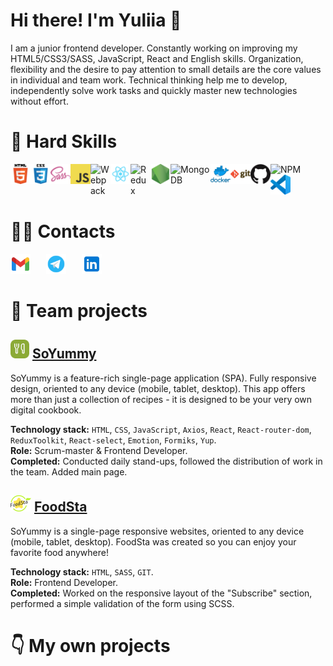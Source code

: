 # Hi there! I'm Yuliia 👋

I am a junior frontend developer. Constantly working on improving my HTML5/CSS3/SASS, JavaScript, React and English skills. Organization, flexibility and the desire to pay attention to small details are the core values in individual and team work. Technical thinking help me to develop, independently solve work tasks and quickly master new technologies without effort.


# 💪 Hard Skills

<img align="left" alt="HTML5" width="32px" src="https://raw.githubusercontent.com/github/explore/80688e429a7d4ef2fca1e82350fe8e3517d3494d/topics/html/html.png" />

<img align="left" alt="CSS3" width="32px" src="https://raw.githubusercontent.com/github/explore/80688e429a7d4ef2fca1e82350fe8e3517d3494d/topics/css/css.png" />

<img align="left" alt="Sass" width="32px" src="https://raw.githubusercontent.com/github/explore/80688e429a7d4ef2fca1e82350fe8e3517d3494d/topics/sass/sass.png" />

<img align="left" alt="JavaScript" width="32px" src="https://raw.githubusercontent.com/github/explore/80688e429a7d4ef2fca1e82350fe8e3517d3494d/topics/javascript/javascript.png" />

<!-- <img align="left" alt="JavaScript" width="32px" src="https://raw.githubusercontent.com/github/explore/80688e429a7d4ef2fca1e82350fe8e3517d3494d/topics/typescript/typescript.png" /> -->

<img align="left" alt="Webpack" width="32px" src="https://raw.githubusercontent.com/webpack/media/master/logo/icon-square-big.png" />

<img align="left" alt="React" width="32px" src="https://raw.githubusercontent.com/github/explore/80688e429a7d4ef2fca1e82350fe8e3517d3494d/topics/react/react.png" />

<img align="left" alt="Redux" width="32px" src="https://d33wubrfki0l68.cloudfront.net/0834d0215db51e91525a25acf97433051f280f2f/c30f5/img/redux.svg" />

<img align="left" alt="Node.js" width="32px" src="https://raw.githubusercontent.com/github/explore/80688e429a7d4ef2fca1e82350fe8e3517d3494d/topics/nodejs/nodejs.png" />

<img align="left" alt="MongoDB" width="64px" src="https://upload.wikimedia.org/wikipedia/commons/thumb/9/93/MongoDB_Logo.svg/512px-MongoDB_Logo.svg.png" />

<img align="left" alt="MySQL" width="32px" src="https://raw.githubusercontent.com/github/explore/80688e429a7d4ef2fca1e82350fe8e3517d3494d/topics/docker/docker.png" />

<img align="left" alt="Git" width="32px" src="https://raw.githubusercontent.com/github/explore/80688e429a7d4ef2fca1e82350fe8e3517d3494d/topics/git/git.png" />

<img align="left" alt="GitHub" width="32px" src="https://raw.githubusercontent.com/github/explore/78df643247d429f6cc873026c0622819ad797942/topics/github/github.png" />

<img  align="left" alt="NPM" width="64px" src="https://img.shields.io/badge/NPM-%23CB3837.svg?style=for-the-badge&logo=npm&logoColor=white" />

<img alt="Visual Studio Code" width="32px" src="https://raw.githubusercontent.com/github/explore/80688e429a7d4ef2fca1e82350fe8e3517d3494d/topics/visual-studio-code/visual-studio-code.png" />


# 👩‍💻 Contacts

<div style="display:flex; gap:25px;">
<a href="mailto:yulyarudenko88@gmail.com"><img src="./images/icons8-gmail-48.png" width='32px'></a>
<a href="https://t.me/yuliia_rudenko88"><img src="./images/icons8-telegram-48.png" width='32px'></a>
<a href="http://www.linkedin.com/in/yuliia-rudenko88"><img src="./images/icons8-linkedin-48.png" width='32px'></a>
</div>


# 👯 Team projects

## <a href='https://serhii-vasylenko.github.io/goit-final-project/'><img src="./images/SoYummy.svg" width='30px' height="30px"></a> [SoYummy](https://github.com/yulyarudenko88/goit-final-project)

SoYummy is a feature-rich single-page application (SPA). Fully responsive design, oriented to any device (mobile, tablet, desktop). This app offers more than just a collection of recipes - it is designed to be your very own digital cookbook.

**Technology stack:** `HTML`, `CSS`, `JavaScript`, `Axios`, `React`, `React-router-dom`, `ReduxToolkit`, `React-select`, `Emotion`, `Formiks`, `Yup`.  
**Role:** Scrum-master & Frontend Developer.  
**Completed:** Conducted daily stand-ups, followed the distribution of work in the team. Added main page.

## <a href='https://mar1k85.github.io/monkey-business-team/'><img src="./images/FoodSta.svg" width='33px' height="26px"></a> [FoodSta](https://github.com/yulyarudenko88/FoodSta-team-project)

SoYummy is a single-page responsive websites, oriented to any device (mobile, tablet, desktop). FoodSta was created so you can enjoy your favorite food anywhere!

**Technology stack:** `HTML`, `SASS`, `GIT`.  
**Role:** Frontend Developer.  
**Completed:** Worked on the responsive layout of the "Subscribe" section, performed a simple validation of the form using SCSS.


# 👇 My own projects